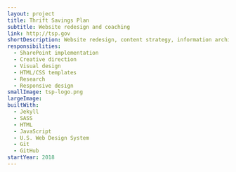 ```yaml
---
layout: project
title: Thrift Savings Plan
subtitle: Website redesign and coaching
link: http://tsp.gov
shortDescription: Website redesign, content strategy, information architecture, development
responsibilities:
  - SharePoint implementation
  - Creative direction
  - Visual design
  - HTML/CSS templates
  - Research
  - Responsive design
smallImage: tsp-logo.png
largeImage:
builtWith:
  - Jekyll
  - SASS
  - HTML
  - JavaScript
  - U.S. Web Design System
  - Git
  - GitHub
startYear: 2018
---
```

